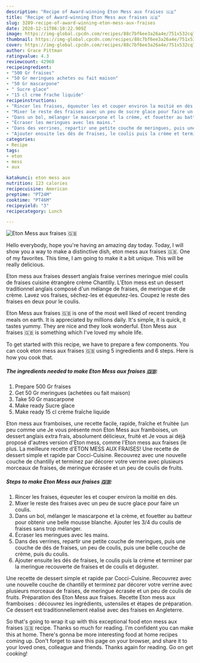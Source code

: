 ```yaml
---
description: "Recipe of Award-winning Eton Mess aux fraises 🇬🇧"
title: "Recipe of Award-winning Eton Mess aux fraises 🇬🇧"
slug: 3289-recipe-of-award-winning-eton-mess-aux-fraises
date: 2020-12-11T06:10:22.909Z
image: https://img-global.cpcdn.com/recipes/88c7bf6ee3a26a4e/751x532cq70/eton-mess-aux-fraises-🇬🇧-photo-principale-de-la-recette.jpg
thumbnail: https://img-global.cpcdn.com/recipes/88c7bf6ee3a26a4e/751x532cq70/eton-mess-aux-fraises-🇬🇧-photo-principale-de-la-recette.jpg
cover: https://img-global.cpcdn.com/recipes/88c7bf6ee3a26a4e/751x532cq70/eton-mess-aux-fraises-🇬🇧-photo-principale-de-la-recette.jpg
author: Grace Pittman
ratingvalue: 4.3
reviewcount: 42960
recipeingredient:
- "500 Gr fraises"
- "50 Gr meringues achetes ou fait maison"
- "50 Gr mascarpone"
- " Sucre glace"
- "15 cl crme frache liquide"
recipeinstructions:
- "Rincer les fraises, équeuter les et couper environ la moitié en dés."
- "Mixer le reste des fraises avec un peu de sucre glace pour faire un coulis."
- "Dans un bol, mélanger le mascarpone et la crème, et fouetter au batteur pour obtenir une belle mousse blanche. Ajouter les 3/4 du coulis de fraises sans trop mélanger."
- "Écraser les meringues avec les mains."
- "Dans des verrines, repartir une petite couche de meringues, puis une couche de dés de fraises, un peu de coulis, puis une belle couche de crème, puis du coulis."
- "Ajouter ensuite les dés de fraises, le coulis puis la crème et terminer par la meringue recouverte de fraises et de coulis et déguster."
categories:
- Recipe
tags:
- eton
- mess
- aux

katakunci: eton mess aux 
nutrition: 123 calories
recipecuisine: American
preptime: "PT24M"
cooktime: "PT46M"
recipeyield: "3"
recipecategory: Lunch

---
```



![Eton Mess aux fraises 🇬🇧](https://img-global.cpcdn.com/recipes/88c7bf6ee3a26a4e/751x532cq70/eton-mess-aux-fraises-🇬🇧-photo-principale-de-la-recette.jpg)

Hello everybody, hope you're having an amazing day today. Today, I will show you a way to make a distinctive dish, eton mess aux fraises 🇬🇧. One of my favorites. This time, I am going to make it a bit unique. This will be really delicious.

Eton mess aux fraises dessert anglais fraise verrines meringue miel coulis de fraises cuisine étrangère crème Chantilly. L&#39;Eton mess est un dessert traditionnel anglais composé d&#39;un mélange de fraises, de meringue et de crème. Lavez vos fraises, séchez-les et équeutez-les. Coupez le reste des fraises en deux pour le coulis.

Eton Mess aux fraises 🇬🇧 is one of the most well liked of recent trending meals on earth. It is appreciated by millions daily. It's simple, it is quick, it tastes yummy. They are nice and they look wonderful. Eton Mess aux fraises 🇬🇧 is something which I've loved my whole life.


To get started with this recipe, we have to prepare a few components. You can cook eton mess aux fraises 🇬🇧 using 5 ingredients and 6 steps. Here is how you cook that.

<!--inarticleads1-->

##### The ingredients needed to make Eton Mess aux fraises 🇬🇧:

1. Prepare 500 Gr fraises
1. Get 50 Gr meringues (achetées ou fait maison)
1. Take 50 Gr mascarpone
1. Make ready  Sucre glace
1. Make ready 15 cl crème fraîche liquide


Eton mess aux framboises, une recette facile, rapide, fraîche et fruitée (un peu comme une Je vous présente mon Eton Mess aux framboises, un dessert anglais extra frais, absolument délicieux, fruité et Je vous ai déjà proposé d&#39;autres version d&#39;Eton mess, comme l&#39;Eton mess aux fraises (le plus. La meilleure recette d&#39;ETON MESS AUX FRAISES! Une recette de dessert simple et rapide par Cocci-Cuisine. Recouvrez avec une nouvelle couche de chantilly et terminez par décorer votre verrine avec plusieurs morceaux de fraises, de meringue écrasée et un peu de coulis de fruits. 

<!--inarticleads2-->

##### Steps to make Eton Mess aux fraises 🇬🇧:

1. Rincer les fraises, équeuter les et couper environ la moitié en dés.
1. Mixer le reste des fraises avec un peu de sucre glace pour faire un coulis.
1. Dans un bol, mélanger le mascarpone et la crème, et fouetter au batteur pour obtenir une belle mousse blanche. Ajouter les 3/4 du coulis de fraises sans trop mélanger.
1. Écraser les meringues avec les mains.
1. Dans des verrines, repartir une petite couche de meringues, puis une couche de dés de fraises, un peu de coulis, puis une belle couche de crème, puis du coulis.
1. Ajouter ensuite les dés de fraises, le coulis puis la crème et terminer par la meringue recouverte de fraises et de coulis et déguster.


Une recette de dessert simple et rapide par Cocci-Cuisine. Recouvrez avec une nouvelle couche de chantilly et terminez par décorer votre verrine avec plusieurs morceaux de fraises, de meringue écrasée et un peu de coulis de fruits. Préparation des Eton Mess aux fraises. Recette Eton mess aux framboises : découvrez les ingrédients, ustensiles et étapes de préparation. Ce dessert est traditionnellement réalisé avec des fraises en Angleterre. 

So that's going to wrap it up with this exceptional food eton mess aux fraises 🇬🇧 recipe. Thanks so much for reading. I'm confident you can make this at home. There's gonna be more interesting food at home recipes coming up. Don't forget to save this page on your browser, and share it to your loved ones, colleague and friends. Thanks again for reading. Go on get cooking!
